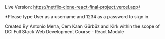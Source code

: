 Live Version: https://netflix-clone-react-final-project.vercel.app/

*Please type User as a username and 1234 as a password to sign in. 

Created By Antonio Mena, Cem Kaan Gürbüz and Kirk within the scope of DCI Full Stack Web Development Course - React Module
